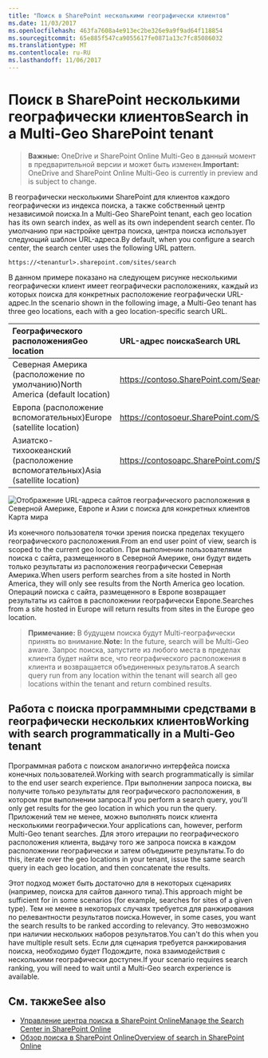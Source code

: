 ```yaml
---
title: "Поиск в SharePoint несколькими географически клиентов"
ms.date: 11/03/2017
ms.openlocfilehash: 463fa7608a4e913ec2be326e9a9f9ad64f118854
ms.sourcegitcommit: 65e885f547ca9055617fe0871a13c7fc85086032
ms.translationtype: MT
ms.contentlocale: ru-RU
ms.lasthandoff: 11/06/2017
---
```

# <a name="search-in-a-multi-geo-sharepoint-tenant"></a><span data-ttu-id="f1587-102">Поиск в SharePoint несколькими географически клиентов</span><span class="sxs-lookup"><span data-stu-id="f1587-102">Search in a Multi-Geo SharePoint tenant</span></span>

> <span data-ttu-id="f1587-103">**Важные:** OneDrive и SharePoint Online Multi-Geo в данный момент в предварительной версии и может быть изменен.</span><span class="sxs-lookup"><span data-stu-id="f1587-103">**Important:** OneDrive and SharePoint Online Multi-Geo is currently in preview and is subject to change.</span></span>

<span data-ttu-id="f1587-104">В географически несколькими SharePoint для клиентов каждого географически из индекса поиска, а также собственный центр независимой поиска.</span><span class="sxs-lookup"><span data-stu-id="f1587-104">In a Multi-Geo SharePoint tenant, each geo location has its own search index, as well as its own independent search center.</span></span> <span data-ttu-id="f1587-105">По умолчанию при настройке центра поиска, центра поиска использует следующий шаблон URL-адреса.</span><span class="sxs-lookup"><span data-stu-id="f1587-105">By default, when you configure a search center, the search center uses the following URL pattern.</span></span>

```
https://<tenanturl>.sharepoint.com/sites/search
```

<span data-ttu-id="f1587-106">В данном примере показано на следующем рисунке несколькими географически клиент имеет географически расположениях, каждый из которых поиска для конкретных расположение географически URL-адрес.</span><span class="sxs-lookup"><span data-stu-id="f1587-106">In the scenario shown in the following image, a Multi-Geo tenant has three geo locations, each with a geo location-specific search URL.</span></span>

|<span data-ttu-id="f1587-107">**Географического расположения**</span><span class="sxs-lookup"><span data-stu-id="f1587-107">**Geo location**</span></span>|<span data-ttu-id="f1587-108">**URL-адрес поиска**</span><span class="sxs-lookup"><span data-stu-id="f1587-108">**Search URL**</span></span>|
|:---------------|:-------------|
|<span data-ttu-id="f1587-109">Северная Америка (расположение по умолчанию)</span><span class="sxs-lookup"><span data-stu-id="f1587-109">North America (default location)</span></span>|<span data-ttu-id="f1587-110">https://contoso.SharePoint.com/Search</span><span class="sxs-lookup"><span data-stu-id="f1587-110">https://contoso.sharepoint.com/search</span></span>|
|<span data-ttu-id="f1587-111">Европа (расположение вспомогательных)</span><span class="sxs-lookup"><span data-stu-id="f1587-111">Europe (satellite location)</span></span>|<span data-ttu-id="f1587-112">https://contosoeur.SharePoint.com/Search</span><span class="sxs-lookup"><span data-stu-id="f1587-112">https://contosoeur.sharepoint.com/search</span></span>|
|<span data-ttu-id="f1587-113">Азиатско-тихоокеанский (расположение вспомогательных)</span><span class="sxs-lookup"><span data-stu-id="f1587-113">Asia (satellite location)</span></span>|<span data-ttu-id="f1587-114">https://contosoapc.SharePoint.com/Search</span><span class="sxs-lookup"><span data-stu-id="f1587-114">https://contosoapc.sharepoint.com/search</span></span>|


![Отображение URL-адреса сайтов географического расположения в Северной Америке, Европе и Азии с поиска для конкретных клиентов Карта мира](media/multigeo/multigeosearch_intro.png)

<span data-ttu-id="f1587-116">Из конечного пользователя точки зрения поиска пределах текущего географического расположения.</span><span class="sxs-lookup"><span data-stu-id="f1587-116">From an end user point of view, search is scoped to the current geo location.</span></span> <span data-ttu-id="f1587-117">При выполнении пользователями поиска с сайта, размещенного в Северной Америке, они будут видеть только результаты из расположения географически Северная Америка.</span><span class="sxs-lookup"><span data-stu-id="f1587-117">When users perform searches from a site hosted in North America, they will only see results from the North America geo location.</span></span> <span data-ttu-id="f1587-118">Операций поиска с сайта, размещенного в Европе возвращает результаты из сайтов в расположении географически Европе.</span><span class="sxs-lookup"><span data-stu-id="f1587-118">Searches from a site hosted in Europe will return results from sites in the Europe geo location.</span></span>

> <span data-ttu-id="f1587-119">**Примечание:** В будущем поиска будут Multi-географически принять во внимание.</span><span class="sxs-lookup"><span data-stu-id="f1587-119">**Note:** In the future, search will be Multi-Geo aware.</span></span> <span data-ttu-id="f1587-120">Запрос поиска, запустите из любого места в пределах клиента будет найти все, что географического расположения в клиента и возвращается объединенных результатов.</span><span class="sxs-lookup"><span data-stu-id="f1587-120">A search query run from any location within the tenant will search all geo locations within the tenant and return combined results.</span></span>

## <a name="working-with-search-programmatically-in-a-multi-geo-tenant"></a><span data-ttu-id="f1587-121">Работа с поиска программными средствами в географически нескольких клиентов</span><span class="sxs-lookup"><span data-stu-id="f1587-121">Working with search programmatically in a Multi-Geo tenant</span></span>
<span data-ttu-id="f1587-122">Программная работа с поиском аналогично интерфейса поиска конечных пользователей.</span><span class="sxs-lookup"><span data-stu-id="f1587-122">Working with search programmatically is similar to the end user search experience.</span></span> <span data-ttu-id="f1587-123">При выполнении запроса поиска, вы получите только результаты для географического расположения, в котором при выполнении запроса.</span><span class="sxs-lookup"><span data-stu-id="f1587-123">If you perform a search query, you'll only get results for the geo location in which you run the query.</span></span> <span data-ttu-id="f1587-124">Приложений тем не менее, можно выполнять поиск клиента несколькими географически.</span><span class="sxs-lookup"><span data-stu-id="f1587-124">Your applications can, however, perform Multi-Geo tenant searches.</span></span> <span data-ttu-id="f1587-125">Для этого итерации по географического расположения клиента, выдачу того же запроса поиска в каждом расположении географически и затем объедините результаты.</span><span class="sxs-lookup"><span data-stu-id="f1587-125">To do this, iterate over the geo locations in your tenant, issue the same search query in each geo location, and then concatenate the results.</span></span>

<span data-ttu-id="f1587-126">Этот подход может быть достаточно для в некоторых сценариях (например, поиска для сайтов данного типа).</span><span class="sxs-lookup"><span data-stu-id="f1587-126">This approach might be sufficient for in some scenarios (for example, searches for sites of a given type).</span></span> <span data-ttu-id="f1587-127">Тем не менее в некоторых случаях требуется для ранжирования по релевантности результатов поиска.</span><span class="sxs-lookup"><span data-stu-id="f1587-127">However, in some cases, you want the search results to be ranked according to relevancy.</span></span> <span data-ttu-id="f1587-128">Это невозможно при наличии нескольких наборов результатов.</span><span class="sxs-lookup"><span data-stu-id="f1587-128">You can't do this when you have multiple result sets.</span></span> <span data-ttu-id="f1587-129">Если для сценария требуется ранжирования поиска, необходимо будет Подождите, пока взаимодействия с несколькими географически доступен.</span><span class="sxs-lookup"><span data-stu-id="f1587-129">If your scenario requires search ranking, you will need to wait until a Multi-Geo search experience is available.</span></span>


## <a name="see-also"></a><span data-ttu-id="f1587-130">См. также</span><span class="sxs-lookup"><span data-stu-id="f1587-130">See also</span></span>

- [<span data-ttu-id="f1587-131">Управление центра поиска в SharePoint Online</span><span class="sxs-lookup"><span data-stu-id="f1587-131">Manage the Search Center in SharePoint Online</span></span>](https://support.office.com/en-us/article/Manage-the-Search-Center-in-SharePoint-Online-174d36e0-2f85-461a-ad9a-8b3f434a4213?ui=en-US&rs=en-US&ad=US)
- [<span data-ttu-id="f1587-132">Обзор поиска в SharePoint Online</span><span class="sxs-lookup"><span data-stu-id="f1587-132">Overview of search in SharePoint Online</span></span>](https://support.office.com/en-us/article/Overview-of-search-in-SharePoint-Online-479cfd6b-900b-46aa-b497-c13787771d3f?ui=en-US&rs=en-US&ad=US)
